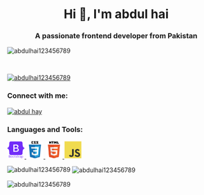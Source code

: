 <h1 align="center">Hi 👋, I'm abdul hai</h1>
<h3 align="center">A passionate frontend developer from Pakistan</h3>

<p align="left"> <img src="https://komarev.com/ghpvc/?username=abdulhai123456789&label=Profile%20views&color=0e75b6&style=flat" alt="abdulhai123456789" /> </p>
<img scr="![image](https://github.com/abdulhai123456789/abdulhai123456789/assets/153994789/37189cd2-16ab-426a-8730-569000992717)
">
<p align="left"> <a href="https://github.com/ryo-ma/github-profile-trophy"><img src="https://github-profile-trophy.vercel.app/?username=abdulhai123456789" alt="abdulhai123456789" /></a> </p>

<h3 align="left">Connect with me:</h3>
<p align="left">
<a href="https://linkedin.com/in/abdul hay" target="blank"><img align="center" src="https://raw.githubusercontent.com/rahuldkjain/github-profile-readme-generator/master/src/images/icons/Social/linked-in-alt.svg" alt="abdul hay" height="30" width="40" /></a>
</p>

<h3 align="left">Languages and Tools:</h3>
<p align="left"> <a href="https://getbootstrap.com" target="_blank" rel="noreferrer"> <img src="https://raw.githubusercontent.com/devicons/devicon/master/icons/bootstrap/bootstrap-plain-wordmark.svg" alt="bootstrap" width="40" height="40"/> </a> <a href="https://www.w3schools.com/css/" target="_blank" rel="noreferrer"> <img src="https://raw.githubusercontent.com/devicons/devicon/master/icons/css3/css3-original-wordmark.svg" alt="css3" width="40" height="40"/> </a> <a href="https://www.w3.org/html/" target="_blank" rel="noreferrer"> <img src="https://raw.githubusercontent.com/devicons/devicon/master/icons/html5/html5-original-wordmark.svg" alt="html5" width="40" height="40"/> </a> <a href="https://developer.mozilla.org/en-US/docs/Web/JavaScript" target="_blank" rel="noreferrer"> <img src="https://raw.githubusercontent.com/devicons/devicon/master/icons/javascript/javascript-original.svg" alt="javascript" width="40" height="40"/> </a> </p>

<p><img align="left" src="https://github-readme-stats.vercel.app/api/top-langs?username=abdulhai123456789&show_icons=true&locale=en&layout=compact" alt="abdulhai123456789" /></p>

<p>&nbsp;<img align="center" src="https://github-readme-stats.vercel.app/api?username=abdulhai123456789&show_icons=true&locale=en" alt="abdulhai123456789" /></p>

<p><img align="center" src="https://github-readme-streak-stats.herokuapp.com/?user=abdulhai123456789&" alt="abdulhai123456789" /></p>

